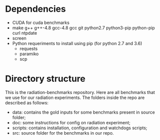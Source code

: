 
# Dependencies
- CUDA for cuda benchmarks
- make g++ g++-4.8 gcc-4.8 gcc git python2.7 python3-pip python-pip curl ntpdate
- screen
- Python requeriments to install using pip (for python 2.7 and 3.6)
    - requests
    - paramiko
    - scp 


# Directory structure

This is the radiation-benchmarks repository. Here are all benchmarks that we use for our radiation experiments. The folders inside the repo are described as follows:
     
- data: contains the gold inputs for some benchmarks present in source folder;
- doc: some instructions for config on radiation experiment;
- scripts: contains installation, configuration and watchdogs scripts;
- src: source folder for the benchmarks in our repo.
